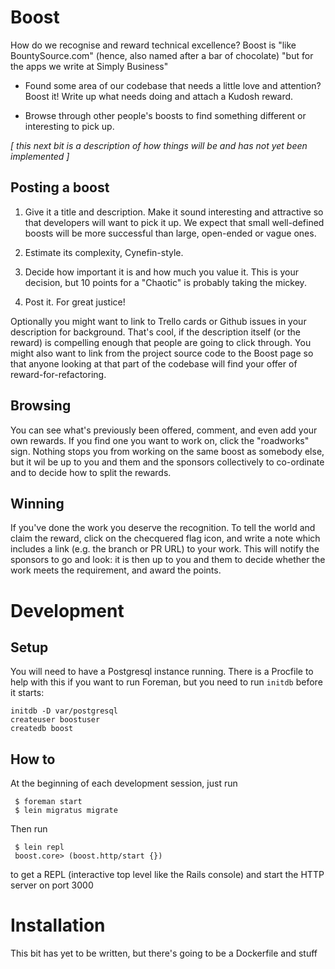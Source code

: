 # Boost

How do we recognise and reward technical excellence?  Boost is
"like BountySource.com" (hence, also named after a bar of chocolate)
"but for the apps we write at Simply Business"

* Found some area of our codebase that needs a little love and
  attention?  Boost it!  Write up what needs doing and attach a Kudosh
  reward.

* Browse through other people's boosts to find something different or
  interesting to pick up.

_[ this next bit is a description of how things will be and has not
yet been implemented ]_

## Posting a boost

1. Give it a title and description. Make it sound interesting and
attractive so that developers will want to pick it up.  We expect
that small well-defined boosts will be more successful than large,
open-ended or vague ones.

2. Estimate its complexity, Cynefin-style.

3. Decide how important it is and how much you value it.  This is your
decision, but 10 points for a "Chaotic" is probably taking the mickey.

4. Post it. For great justice!

Optionally you might want to link to Trello cards or Github issues in
your description for background.  That's cool, if the description
itself (or the reward) is compelling enough that people are going to
click through.  You might also want to link from the project source
code to the Boost page so that anyone looking at that part of the
codebase will find your offer of reward-for-refactoring.

## Browsing

You can see what's previously been offered, comment, and even add your
own rewards.  If you find one you want to work on, click the
"roadworks" sign.  Nothing stops you from working on the same boost as
somebody else, but it wil be up to you and them and the sponsors
collectively to co-ordinate and to decide how to split the rewards.

## Winning

If you've done the work you deserve the recognition.  To tell the
world and claim the reward, click on the checquered flag icon, and
write a note which includes a link (e.g. the branch or PR URL) to your
work. This will notify the sponsors to go and look: it is then up to
you and them to decide whether the work meets the requirement, and
award the points.

# Development

## Setup

You will need to have a Postgresql instance running.  There is a Procfile
to help with this if you want to run Foreman, but you need to run `initdb`
before it starts:

    initdb -D var/postgresql
    createuser boostuser
    createdb boost

## How to

At the beginning of each development session, just run

     $ foreman start
     $ lein migratus migrate

Then run

     $ lein repl
     boost.core> (boost.http/start {})

to get a REPL (interactive top level like the Rails console) and start
the HTTP server on port 3000


# Installation

This bit has yet to be written, but there's going to be a Dockerfile and stuff